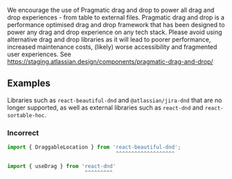 We encourage the use of Pragmatic drag and drop to power all drag and drop experiences - from table
to external files. Pragmatic drag and drop is a performance optimised drag and drop framework that
has been designed to power any drag and drop experience on any tech stack. Please avoid using
alternative drag and drop libraries as it will lead to poorer performance, increased maintenance
costs, (likely) worse accessibility and fragmented user experiences. See
https://staging.atlassian.design/components/pragmatic-drag-and-drop/

## Examples

Libraries such as `react-beautiful-dnd` and `@atlassian/jira-dnd` that are no longer supported, as
well as external libraries such as `react-dnd` and `react-sortable-hoc`.

### Incorrect

```ts
import { DraggableLocation } from 'react-beautiful-dnd';
                                   ^^^^^^^^^^^^^^^^^^^

import { useDrag } from 'react-dnd'
                         ^^^^^^^^^
```

